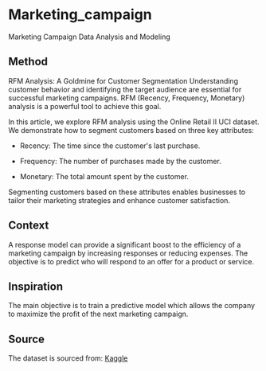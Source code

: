# Marketing_campaign
Marketing Campaign Data Analysis and Modeling 

## Method
RFM Analysis: A Goldmine for Customer Segmentation
Understanding customer behavior and identifying the target audience are essential for successful marketing campaigns. 
RFM (Recency, Frequency, Monetary) analysis is a powerful tool to achieve this goal.

In this article, we explore RFM analysis using the Online Retail II UCI dataset. We demonstrate how to segment customers based on three key attributes: 

- Recency: The time since the customer's last purchase. 

- Frequency: The number of purchases made by the customer.

- Monetary: The total amount spent by the customer. 

Segmenting customers based on these attributes enables businesses to tailor their marketing strategies and enhance customer satisfaction.
## Context
A response model can provide a significant boost to the efficiency of a marketing campaign by increasing responses or reducing expenses.
The objective is to predict who will respond to an offer for a product or service.
## Inspiration
The main objective is to train a predictive model which allows the company to maximize the profit of the next marketing campaign.

## Source
The dataset is sourced from: [Kaggle]([https://www.kaggle.com/datasets/rodsaldanha/arketing-campaign])



